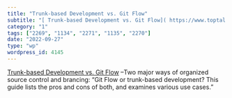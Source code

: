 ```yaml
---
title: "Trunk-based Development vs. Git Flow"
subtitle: "[ Trunk-based Development vs. Git Flow]( https://www.toptal.com/software/trunk-based-development-git..."
category: "1"
tags: ["2269", "1134", "2271", "1135", "2270"]
date: "2022-09-27"
type: "wp"
wordpress_id: 4145
---
```

[ Trunk-based Development vs. Git Flow]( https://www.toptal.com/software/trunk-based-development-git-flow) –Two major ways of organized source control and brancing: “Git Flow or trunk-based development? This guide lists the pros and cons of both, and examines various use cases.”